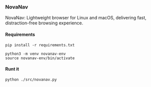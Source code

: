 ### NovaNav
NovaNav: Lightweight browser for Linux and macOS, delivering fast, distraction-free browsing experience.


#### Requirements

```
pip install -r requirements.txt
```

```
python3 -m venv novanav-env
source novanav-env/bin/activate
```

#### Runt it

```
python ./src/novanav.py
```
